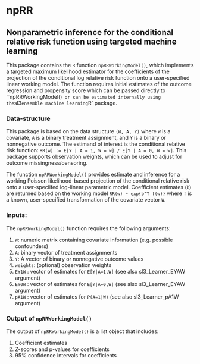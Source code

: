 # npRR

## Nonparametric inference for the conditional relative risk function using targeted machine learning
This package contains the `R` function `npRRWorkingModel()`, which implements a targeted maximum likelihood estimator for the coefficients of the projection of the conditional log relative risk function onto a user-specified linear working model.
The function requires initial estimates of the outcome regression and propensity score which can be passed directly to ``npRRWorkingModel()` 
or can be estimated internally using the `sl3` ensemble machine learning `R` package.

### Data-structure
This package is based on the data structure `(W, A, Y)` where `W` is a covariate, `A` is a binary treatment assignment, and `Y` is a binary or nonnegative outcome.
The estimand of interest is the conditional relative risk function: 
`RR(w) := E[Y | A = 1, W = w] / E[Y | A = 0, W = w]`.
This package supports observation weights, which can be used to adjust for outcome missingness/censoring.

The function `npRRWorkingModel()` provides estimate and inference for a working Poisson likelihood-based projection of the conditional relative risk
onto a user-speciifed log-linear parametric model. Coefficient estimates (`b`) are returned based on the working model `RR(w) ~ exp{b^T f(w)}` 
where `f` is a known, user-specified transformation of the covariate vector `W`.


### Inputs: 
The `npRRWorkingModel()` function requires the following arguments:
1. `W`: numeric matrix containing covariate information (e.g. possible confounders)
2. `A`: binary vector of treatment assignments 
3. `Y`: A vector of binary or nonnegative outcome values
4. `weights`: (optional) observation weights
5. `EY1W` : vector of estimates for `E[Y|A=1,W]` (see also sl3_Learner_EYAW argument)
6. `EY0W` : vector of estimates for `E[Y|A=0,W]` (see also sl3_Learner_EYAW argument)
7. `pA1W` : vector of estimates for `P(A=1|W)` (see also sl3_Learner_pA1W argument)


### Output of `npRRWorkingModel()`

The output of `npRRWorkingModel()` is a list object that includes:
1. Coefficient estimates  
2. Z-scores and p-values for coefficients 
3. 95% confidence intervals for coefficients


